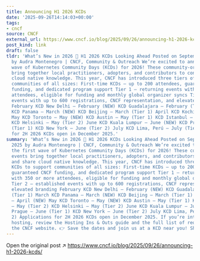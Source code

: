 ```yaml
---
title: Announcing H1 2026 KCDs
date: '2025-09-26T14:14:03+00:00'
tags:
- cncf
source: CNCF
external_url: https://www.cncf.io/blog/2025/09/26/announcing-h1-2026-kcds/
post_kind: link
draft: false
tldr: 'What’s New in 2026 📅 H1 2026 KCDs Looking Ahead Posted on September 26, 2025
  by Audra Montenegro | CNCF, Community & Outreach We’re excited to announce the first
  wave of Kubernetes Community Days (KCDs) for 2026! These community-organized events
  bring together local practitioners, adopters, and contributors to connect and share
  cloud native knowledge. This year, CNCF has introduced three tiers of KCDs to support
  communities of all sizes: First-time KCDs – up to 200 attendees, guaranteed CNCF
  funding, and dedicated program support Tier 1 – returning events with 350 or more
  attendees, eligible for funding and monthly global organizer syncs Tier 2 – established
  events with up to 600 registrations, CNCF representation, and elevated branding
  February KCD New Delhi – February (NEW) KCD Guadalajara – February (Tier 1) March
  KCD Panama – March (NEW) KCD Beijing – March (Tier 1) April KCD Kochi – April (NEW)
  May KCD Toronto – May (NEW) KCD Austin – May (Tier 1) KCD Istanbul – May (Tier 2)
  KCD Helsinki – May (Tier 2) June KCD Kuala Lumpur – June (NEW) KCD Prague – June
  (Tier 1) KCD New York – June (Tier 2) July KCD Lima, Perú – July (Tier 2) Applications
  for 2H 2026 KCDs open in December 2025.'
summary: 'What’s New in 2026 📅 H1 2026 KCDs Looking Ahead Posted on September 26,
  2025 by Audra Montenegro | CNCF, Community & Outreach We’re excited to announce
  the first wave of Kubernetes Community Days (KCDs) for 2026! These community-organized
  events bring together local practitioners, adopters, and contributors to connect
  and share cloud native knowledge. This year, CNCF has introduced three tiers of
  KCDs to support communities of all sizes: First-time KCDs – up to 200 attendees,
  guaranteed CNCF funding, and dedicated program support Tier 1 – returning events
  with 350 or more attendees, eligible for funding and monthly global organizer syncs
  Tier 2 – established events with up to 600 registrations, CNCF representation, and
  elevated branding February KCD New Delhi – February (NEW) KCD Guadalajara – February
  (Tier 1) March KCD Panama – March (NEW) KCD Beijing – March (Tier 1) April KCD Kochi
  – April (NEW) May KCD Toronto – May (NEW) KCD Austin – May (Tier 1) KCD Istanbul
  – May (Tier 2) KCD Helsinki – May (Tier 2) June KCD Kuala Lumpur – June (NEW) KCD
  Prague – June (Tier 1) KCD New York – June (Tier 2) July KCD Lima, Perú – July (Tier
  2) Applications for 2H 2026 KCDs open in December 2025. If you’re interested in
  hosting, review the Hosting Ins & Outs guide and the full list of requirements on
  the CNCF website. 👉 Save the dates and join us at a KCD near you! Share.'
---
```

Open the original post ↗ https://www.cncf.io/blog/2025/09/26/announcing-h1-2026-kcds/
